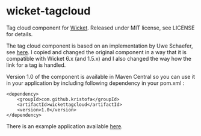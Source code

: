 wicket-tagcloud
===============

Tag cloud component for [Wicket](http://wicket.apache.org).
Released under MIT license, see LICENSE for details.

The tag cloud component is based on an implementation by Uwe Schaefer, see [here](http://www.codesmell.org/org.codesmell.wicket.tagcloud/). 
I copied and changed the original component in a way that it is compatible with Wicket 6.x (and 1.5.x) and I also changed the way how the 
link for a tag is handled.

Version 1.0 of the component is available in Maven Central so you can use it in your application by including following dependency in your pom.xml :

    <dependency>
        <groupId>com.github.kristofa</groupId>
        <artifactId>wickettagcloud</artifactId>
        <version>1.0</version>
    </dependency>

There is an example application available [here](https://github.com/kristofa/wicket-tagcloud-example).


